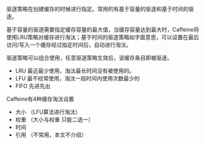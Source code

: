 驱逐策略在创建缓存的时候进行指定。常用的有基于容量的驱逐和基于时间的驱逐。

基于容量的驱逐需要指定缓存容量的最大值，当缓存容量达到最大时，Caffeine将使用LRU策略对缓存进行淘汰；基于时间的驱逐策略如字面意思，可以设置在最后访问/写入一个缓存经过指定时间后，自动进行淘汰。

驱逐策略可以组合使用，任意驱逐策略生效后，该缓存条目即被驱逐。

- LRU 最近最少使用，淘汰最长时间没有被使用的。
- LFU 最不经常使用，淘汰一段时间内使用次数最少的
- FIFO 先进先出

Caffeine有4种缓存淘汰设置

- 大小 （LFU算法进行淘汰）
- 权重 （大小与权重 只能二选一）
- 时间
- 引用 （不常用，本文不介绍）